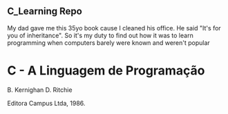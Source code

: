 ## C\_Learning Repo


My dad gave me this 35yo book cause I cleaned his office.
He said "It's for you of inheritance". So it's my duty to
find out how it was to learn programming when computers barely
were known and weren't popular


# C - A Linguagem de Programação

B. Kernighan D. Ritchie


Editora Campus Ltda, 1986.

